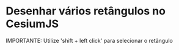 # Desenhar vários retângulos no CesiumJS

IMPORTANTE: Utilize 'shift + left click' para selecionar o retângulo
